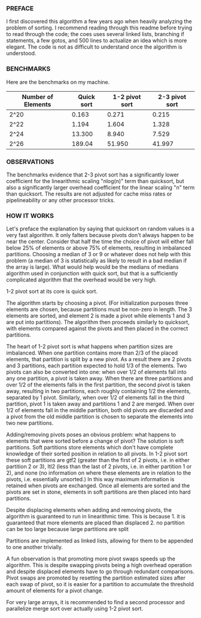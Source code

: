 ### PREFACE
I first discovered this algorithm a few years ago when heavily analyzing the problem of sorting. I recommend reading through this readme before trying to read through the code; the coes uses several linked lists, branching if statements, a few gotos, and 500 lines to actualize an idea which is more elegant. The code is not as difficult to understand once the algorithm is understood.

### BENCHMARKS
Here are the benchmarks on my machine.

|Number of Elements|Quick sort|1-2 pivot sort|2-3 pivot sort|
|---|---|---|---|
|2^20|0.163|0.271|0.215|
|2^22|1.194|1.604|1.328|
|2^24|13.300|8.940|7.529|
|2^26|189.04|51.950|41.997|

### OBSERVATIONS
The benchmarks evidence that 2-3 pivot sort has a significantly lower coefficient for the linearithmic scaling "nlog(n)" term than quicksort, but also a significantly larger overhead coefficient for the linear scaling "n" term than quicksort. The results are not adjusted for cache miss rates or pipelineability or any other processor tricks.

### HOW IT WORKS

Let's preface the explanation by saying that quicksort on random values is a very fast algorithm. It only falters because pivots don't always happen to be near the center. Consider that half the time the choice of pivot will either fall below 25% of elements or above 75% of elements, resulting in imbalanced partitions. Choosing a median of 3 or 9 or whatever does not help with this problem (a median of 3 is statistically as likely to result in a bad median if the array is large). What would help would be the medians of medians algorithm used in conjunction with quick sort, but that is a sufficiently complicated algorithm that the overhead would be very high.

1-2 pivot sort at its core is quick sort. 

The algorithm starts by choosing a pivot. (For initialization purposes three elements are chosen, because partitions must be non-zero in length. The 3 elements are sorted, and element 2 is made a pivot while elements 1 and 3 are put into partitions). The algorithm then proceeds similarly to quicksort, with elements compared against the pivots and then placed in the correct partitions.

The heart of 1-2 pivot sort is what happens when partition sizes are imbalanced. When one partition contains more than 2/3 of the placed elements, that partition is split by a new pivot. As a result there are 2 pivots and 3 partitions, each partition expected to hold 1/3 of the elements. Two pivots can also be converted into one: when over 1/2 of elements fall into any one partition, a pivot is taken away. When there are three partitions and over 1/2 of the elements falls in the first partition, the second pivot is taken away, resulting in two partitions, each roughly containing 1/2 the elements, separated by 1 pivot. Similarly, when over 1/2 of elements fall in the third partition, pivot 1 is taken away and partitions 1 and 2 are merged. When over 1/2 of elements fall in the middle partition, both old pivots are discarded and a pivot from the old middle partition is chosen to separate the elements into two new partitions.

Adding/removing pivots poses an obvious problem: what happens to elements that were sorted before a change of pivot? The solution is soft partitions. Soft partitions store elements which don't have complete knowledge of their sorted position in relation to all pivots. In 1-2 pivot sort these soft partitions are gtf2 (greater than the first of 2 pivots, i.e. in either partition 2 or 3), ltl2 (less than the last of 2 pivots, i.e. in either partition 1 or 2), and none (no information on where these elements are in relation to the pivots, i.e. essentially unsorted.) In this way maximum information is retained when pivots are exchanged. Once all elements are sorted and the pivots are set in stone, elements in soft partitions are then placed into hard partitions. 

Despite displacing elements when adding and removing pivots, the algorithm is guaranteed to run in linearithmic time. This is because 1. it is guaranteed that more elements are placed than displaced 2. no partition can be too large because large partitions are split

Partitions are implemented as linked lists, allowing for them to be appended to one another trivially.

A fun observation is that promoting more pivot swaps speeds up the algorithm. This is despite swapping pivots being a high overhead operation and despite displaced elements have to go through redundant comparisons. Pivot swaps are promoted by resetting the partition estimated sizes after each swap of pivot, so it is easier for a partition to accumulate the threshold amount of elements for a pivot change.

For very large arrays, it is recommended to find a second processor and parallelize merge sort over actually using 1-2 pivot sort.

